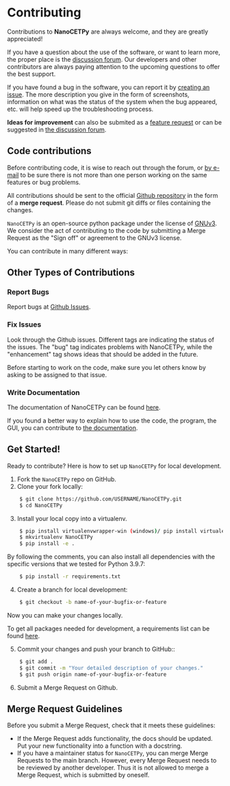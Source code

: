 ﻿# Contributing

Contributions to **NanoCETPy** are always welcome, and they are greatly appreciated! 

If you have a question about the use of the software, or want to learn more, the proper place is the [discussion forum](https://github.com/Dispertech/NanoCETPy/discussions). Our developers and other contributors are always paying attention to the upcoming questions to offer the best support. 

If you have found a bug in the software, you can report it by [creating an issue](https://github.com/Dispertech/NanoCETPy/issues). The more description you give in the form of screenshots, information on what was the status of the system when the bug appeared, etc. will help speed up the troubleshooting process. 

**Ideas for improvement** can also be submited as a [feature request](https://github.com/Dispertech/NanoCETPy/issues) or can be suggested in [the discussion forum](https://github.com/Dispertech/NanoCETPy/discussions).  

## Code contributions
Before contributing code, it is wise to reach out through the forum, or [by e-mail](https://dispertech.com/contact/) to be sure there is not more than one person working on the same features or bug problems. 

All contributions should be sent to the official [Github repository](https://github.com/Dispertech/NanoCETPy) in the form of a **merge request**. Please do not submit git diffs or files containing the changes.

`NanoCETPy` is an open-source python package under the license of [GNUv3](https://github.com/Dispertech/NanoCETPy/blob/main/LICENSE.md). 
We consider the act of contributing to the code by submitting a Merge Request as the "Sign off" or agreement to the GNUv3 license.

You can contribute in many different ways:

## Other Types of Contributions

### Report Bugs

Report bugs at [Github Issues](https://github.com/Dispertech/NanoCETPy/issues).

### Fix Issues
Look through the Github issues. Different tags are indicating the status of the issues.
The "bug" tag indicates problems with NanoCETPy, while the "enhancement" tag shows ideas that should be added in the future. 

Before starting to work on the code, make sure you let others know by asking to be assigned to that issue. 

### Write Documentation

The documentation of NanoCETPy can be found [here](http://nanocetpy.readthedocs.io/). 

If you found a better way to explain how to use the code, the program, the GUI, you can contribute to [the documentation](https://github.com/Dispertech/NanoCETPy/tree/main/docs).  

## Get Started!

Ready to contribute? Here is how to set up `NanoCETPy` for local development.

1. Fork the `NanoCETPy` repo on GitHub.
2. Clone your fork locally:
```bash
    $ git clone https://github.com/USERNAME/NanoCETPy.git
    $ cd NanoCETPy
```
3. Install your local copy into a virtualenv.
```bash
    $ pip install virtualenvwrapper-win (windows)/ pip install virtualenvwrapper (linux)
    $ mkvirtualenv NanoCETPy
    $ pip install -e .
```

By following the comments, you can also install all dependencies with the specific versions that we tested for Python 3.9.7:
```bash
    $ pip install -r requirements.txt
```

4. Create a branch for local development:
```bash
    $ git checkout -b name-of-your-bugfix-or-feature
```
   Now you can make your changes locally.

   To get all packages needed for development, a requirements list can be found [here](https://github.com/Dispertech/NanoCETPy/blob/main/setup.py).

5. Commit your changes and push your branch to GitHub::
```bash
    $ git add .
    $ git commit -m "Your detailed description of your changes."
    $ git push origin name-of-your-bugfix-or-feature
```
6. Submit a Merge Request on Github.

## Merge Request Guidelines

Before you submit a Merge Request, check that it meets these guidelines:

- If the Merge Request adds functionality, the docs should be updated. Put your new functionality into a function with a docstring.
- If you have a maintainer status for `NanoCETPy`, you can merge Merge Requests to the main branch. However, every Merge Request needs to be reviewed by another developer. Thus it is not allowed to merge a Merge Request, which is submitted by oneself.

